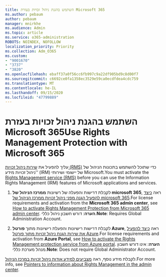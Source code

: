 ```yaml
---
title: השתמש בהגנת ניהול זכויות בעזרת Microsoft 365
ms.author: pebaum
author: pebaum
manager: mnirkhe
ms.audience: Admin
ms.topic: article
ms.service: o365-administration
ROBOTS: NOINDEX, NOFOLLOW
localization_priority: Priority
ms.collection: Adm_O365
ms.custom:
- "9001670"
- "3737"
- "3820"
ms.openlocfilehash: ebaff37a0f56cc6fb997c9a22df905bd9c8d00f7
ms.sourcegitcommit: c6692ce0fa1358ec3529e59ca0ecdfdea4cdc759
ms.translationtype: MT
ms.contentlocale: he-IL
ms.lasthandoff: 09/15/2020
ms.locfileid: "47799889"
---
```

# <a name="use-rights-management-protection-with-microsoft-365"></a><span data-ttu-id="c7513-102">השתמש בהגנת ניהול זכויות בעזרת Microsoft 365</span><span class="sxs-lookup"><span data-stu-id="c7513-102">Use Rights Management Protection with Microsoft 365</span></span>

<span data-ttu-id="c7513-103">עליך להפעיל את [שירות ניהול זכויות (RMS)](https://docs.microsoft.com/azure/information-protection/what-is-azure-rms) כדי שתוכל להשתמש בתכונות הניהול של 'ניהול זכויות מידע‘ (IRM) של יישומי ושירותי Microsoft.</span><span class="sxs-lookup"><span data-stu-id="c7513-103">You must activate the [Rights Management service (RMS)](https://docs.microsoft.com/azure/information-protection/what-is-azure-rms) before you can use the Information Rights Management (IRM) features of Microsoft applications and services.</span></span>

1. <span data-ttu-id="c7513-104">לקבלת דרישות והפעלה של רשיונות **ממרכז הניהול של microsoft 365**, ראה [כיצד להפעיל הגנה מפני ניהול זכויות ממרכז הניהול של microsoft 365](https://docs.microsoft.com/azure/information-protection/activate-office365).</span><span class="sxs-lookup"><span data-stu-id="c7513-104">For license requirements and activation from the **Microsoft 365 admin center**, see [How to activate Rights Management Protection from Microsoft 365 admin center](https://docs.microsoft.com/azure/information-protection/activate-office365).</span></span> <span data-ttu-id="c7513-105">**הערה**: דורש חשבון ניהול כללי.</span><span class="sxs-lookup"><span data-stu-id="c7513-105">**Note**: Requires Global Administration Account.</span></span>

2. <span data-ttu-id="c7513-106">לקבלת דרישות רישיונות והפעלת רישיונות מתוך **פורטל Azure**, ראה [כיצד להפעיל את שירות הגנת ניהול זכויות מתוך פורטל Azure](https://docs.microsoft.com/azure/information-protection/activate-azure).</span><span class="sxs-lookup"><span data-stu-id="c7513-106">For license requirements and activation from **Azure Portal**, see [How to activate the Rights Management protection service from Azure portal](https://docs.microsoft.com/azure/information-protection/activate-azure).</span></span> <span data-ttu-id="c7513-107">**הערה**: אינו דורש חשבון מנהל מערכת כללי.</span><span class="sxs-lookup"><span data-stu-id="c7513-107">**Note**: Does not require Global Administrator Account.</span></span>

<span data-ttu-id="c7513-108">לקבלת מידע נוסף, ראה [מצביעים למידע אודות ניהול זכויות במרכז הניהול](https://docs.microsoft.com/office365/enterprise/activate-rms-in-office-365).</span><span class="sxs-lookup"><span data-stu-id="c7513-108">For more info, see [Pointers to information about Rights Management in the admin center](https://docs.microsoft.com/office365/enterprise/activate-rms-in-office-365).</span></span>
